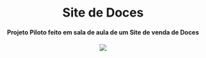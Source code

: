 <h1 align="center">Site de Doces</h1>
<h4 align="center">Projeto Piloto feito em sala de aula de um Site de venda de Doces<h4>
<p align="center">
<img src="http://img.shields.io/static/v1?label=STATUS&message=EM%20DESENVOLVIMENTO&color=GREEN&style=for-the-badge](https://img.shields.io/badge/STATUS-EM%20DESENVOLVIMENTO-green)"/>
</p>
